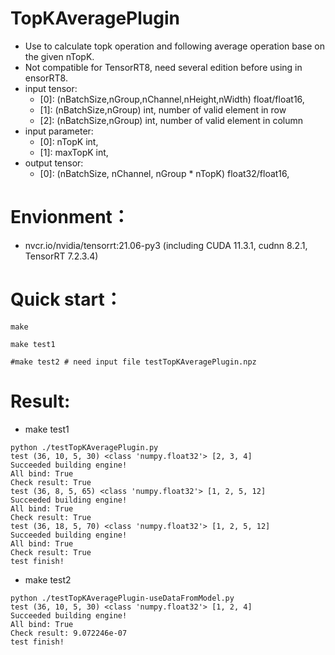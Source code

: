 # TopKAveragePlugin
+ Use to calculate topk operation and following average operation base on the given nTopK.
+ Not compatible for TensorRT8, need several edition before using in ensorRT8.
+ input tensor:
    - [0]: (nBatchSize,nGroup,nChannel,nHeight,nWidth)  float/float16,
    - [1]: (nBatchSize,nGroup)                          int,            number of valid element in row
    - [2]: (nBatchSize,nGroup)                          int,            number of valid element in column
+ input parameter:
    - [0]: nTopK                                        int,
    - [1]: maxTopK                                      int,
+ output tensor:
    - [0]: (nBatchSize, nChannel, nGroup * nTopK)       float32/float16,

# Envionment：
+ nvcr.io/nvidia/tensorrt:21.06-py3 (including CUDA 11.3.1, cudnn 8.2.1, TensorRT 7.2.3.4)

# Quick start：
```shell
make

make test1

#make test2 # need input file testTopKAveragePlugin.npz
```

# Result:
+ make test1
```
python ./testTopKAveragePlugin.py
test (36, 10, 5, 30) <class 'numpy.float32'> [2, 3, 4]
Succeeded building engine!
All bind: True
Check result: True
test (36, 8, 5, 65) <class 'numpy.float32'> [1, 2, 5, 12]
Succeeded building engine!
All bind: True
Check result: True
test (36, 18, 5, 70) <class 'numpy.float32'> [1, 2, 5, 12]
Succeeded building engine!
All bind: True
Check result: True
test finish!
```

+ make test2
```
python ./testTopKAveragePlugin-useDataFromModel.py
test (36, 10, 5, 30) <class 'numpy.float32'> [1, 2, 4]
Succeeded building engine!
All bind: True
Check result: 9.072246e-07
test finish!

```

